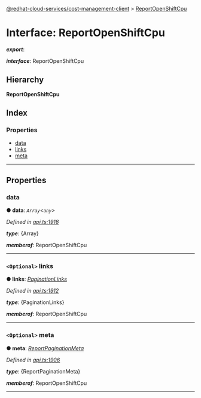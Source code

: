 [@redhat-cloud-services/cost-management-client](../README.md) > [ReportOpenShiftCpu](../interfaces/reportopenshiftcpu.md)

# Interface: ReportOpenShiftCpu

*__export__*: 

*__interface__*: ReportOpenShiftCpu

## Hierarchy

**ReportOpenShiftCpu**

## Index

### Properties

* [data](reportopenshiftcpu.md#data)
* [links](reportopenshiftcpu.md#links)
* [meta](reportopenshiftcpu.md#meta)

---

## Properties

<a id="data"></a>

###  data

**● data**: *`Array`<`any`>*

*Defined in [api.ts:1918](https://github.com/RedHatInsights/javascript-clients/blob/master/packages/cost-management/api.ts#L1918)*

*__type__*: {Array}

*__memberof__*: ReportOpenShiftCpu

___
<a id="links"></a>

### `<Optional>` links

**● links**: *[PaginationLinks](paginationlinks.md)*

*Defined in [api.ts:1912](https://github.com/RedHatInsights/javascript-clients/blob/master/packages/cost-management/api.ts#L1912)*

*__type__*: {PaginationLinks}

*__memberof__*: ReportOpenShiftCpu

___
<a id="meta"></a>

### `<Optional>` meta

**● meta**: *[ReportPaginationMeta](reportpaginationmeta.md)*

*Defined in [api.ts:1906](https://github.com/RedHatInsights/javascript-clients/blob/master/packages/cost-management/api.ts#L1906)*

*__type__*: {ReportPaginationMeta}

*__memberof__*: ReportOpenShiftCpu

___

